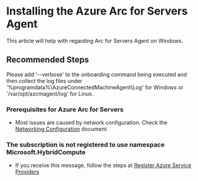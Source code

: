 <properties
  pagetitle="Installing the Azure Arc for Servers Agent"
  service="microsoft.hybridcompute"
  resource="machines"
  ms.author="t-juwa"
  selfhelptype="Generic"
  supporttopicids="32689162"
  resourcetags=""
  productpesids="16872"
  cloudenvironments="public,fairfax,usnat,ussec"
  articleid="57ca1e41-f9db-450e-89b5-03b7b69b39c7"
  ownershipid="Compute_HybridResourceProvider" />
# Installing the Azure Arc for Servers Agent

This article will help with regarding Arc for Servers Agent on Windows.

## **Recommended Steps**

Please add '--verbose' to the onboarding command being executed and then collect the log files under '%programdata%\AzureConnectedMachineAgent\Log' for Windows or '/var/opt/azcmagent/log' for Linux.

### **Prerequisites for Azure Arc for Servers**

* Most issues are caused by network configuration. Check the [Networking Configuration](https://docs.microsoft.com/azure/azure-arc/servers/overview#networking-configuration) document.

### **The subscription is not registered to use namespace Microsoft.HybridCompute**

* If you receive this message, follow the steps at [Register Azure Service Providers](https://docs.microsoft.com/azure/azure-arc/servers/overview#register-azure-resource-providers)